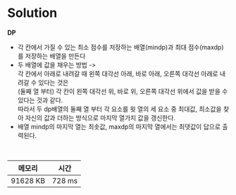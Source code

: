 # Solution

**DP**
- 각 칸에서 가질 수 있는 최소 점수를 저장하는 배열(mindp)과 최대 점수(maxdp)를 저장하는 배열을 만든다
- 두 배열에 값을 채우는 방법 -> </br> 각 칸에서 아래로 내려갈 때 왼쪽 대각선 아래, 바로 아래, 오른쪽 대각선 아래로 내려갈 수 있다는 것은 </br>
  (둘째 열 부터) 각 칸이 왼쪽 대각선 위, 바로 위, 오른쪽 대각선 위에서 값을 받을 수 있다는 것과 같다.
  </br> 따라서 두 dp배열의 둘째 열 부터 각 요소를 윗 열의 세 요소 중 최대값, 최소값을 찾아 자신의 값과 더하는 방식으로 마지막 열가지 값을 갱신한다.
- 배열 mindp의 마지막 열는 최솟값, maxdp의 마지막 열에서는 최댓값이 답으로 출력된다.

</br>

|메모리|시간|
|---|---|
|91628 KB|728 ms| 


